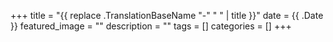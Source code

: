 +++
title =  "{{ replace .TranslationBaseName "-" " " | title }}"
date = {{ .Date }}
featured_image = ""
description = ""
tags = []
categories = []
+++
